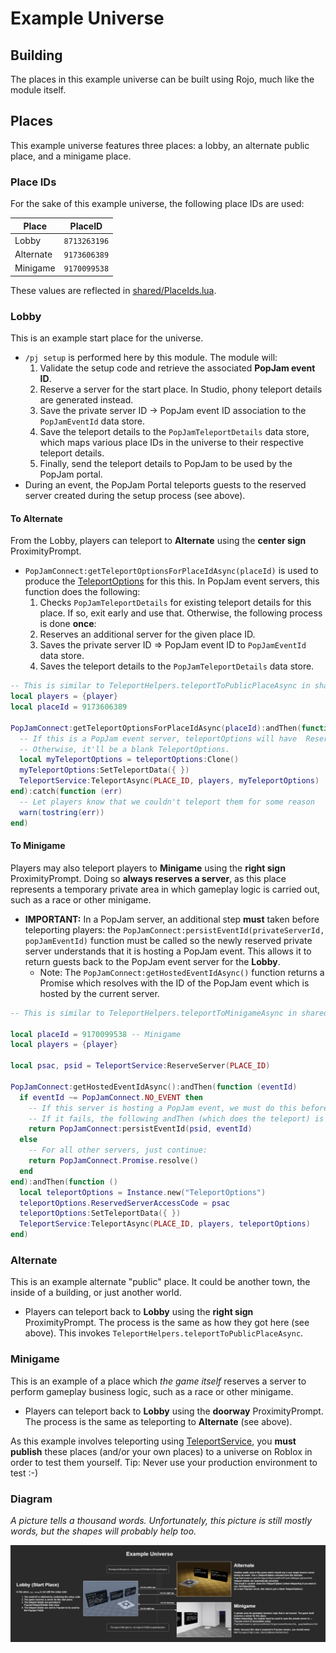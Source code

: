 # Example Universe

## Building

The places in this example universe can be built using Rojo, much like the module itself.

## Places

This example universe features three places: a lobby, an alternate public place, and a minigame place.

### Place IDs

For the sake of this example universe, the following place IDs are used:

|Place|PlaceID|
|-----|-------|
|Lobby|`8713263196`|
|Alternate|`9173606389`|
|Minigame|`9170099538`|

These values are reflected in [shared/PlaceIds.lua](shared/PlaceIds.lua).

### Lobby

This is an example start place for the universe.

- `/pj setup` is performed here by this module. The module will:
  1. Validate the setup code and retrieve the associated **PopJam event ID**.
  2. Reserve a server for the start place. In Studio, phony teleport details are generated instead.
  3. Save the private server ID &rarr; PopJam event ID association to the `PopJamEventId` data store.
  4. Save the teleport details to the `PopJamTeleportDetails` data store, which maps various place IDs in the universe to their respective teleport details.
  5. Finally, send the teleport details to PopJam to be used by the PopJam portal.
- During an event, the PopJam Portal teleports guests to the reserved server created during the setup process (see above).

#### To Alternate

From the Lobby, players can teleport to **Alternate** using the **center sign** ProximityPrompt.

- `PopJamConnect:getTeleportOptionsForPlaceIdAsync(placeId)` is used to produce the [TeleportOptions](https://developer.roblox.com/en-us/api-reference/class/TeleportOptions) for this this. In PopJam event servers, this function does the following:
  1. Checks `PopJamTeleportDetails` for existing teleport details for this place. If so, exit early and use that. Otherwise, the following process is done **once**:
  2. Reserves an additional server for the given place ID.
  3. Saves the private server ID ⇒ PopJam event ID to `PopJamEventId` data store.
  4. Saves the teleport details to the `PopJamTeleportDetails` data store.

```lua
-- This is similar to TeleportHelpers.teleportToPublicPlaceAsync in shared/TeleportHelpers.lua
local players = {player}
local placeId = 9173606389

PopJamConnect:getTeleportOptionsForPlaceIdAsync(placeId):andThen(function (teleportOptions)
  -- If this is a PopJam event server, teleportOptions will have  ReserveServerAccessCode filled automatically.
  -- Otherwise, it'll be a blank TeleportOptions.
  local myTeleportOptions = teleportOptions:Clone()
  myTeleportOptions:SetTeleportData({ })
  TeleportService:TeleportAsync(PLACE_ID, players, myTeleportOptions)
end):catch(function (err)
  -- Let players know that we couldn't teleport them for some reason
  warn(tostring(err))
end)
```

#### To Minigame

Players may also teleport players to **Minigame** using the **right sign** ProximityPrompt. Doing so **always reserves a server**, as this place represents a temporary private area in which gameplay logic is carried out, such as a race or other minigame.

- **IMPORTANT:** In a PopJam server, an additional step **must** taken before teleporting players: the `PopJamConnect:persistEventId(privateServerId, popJamEventId)` function must be called so the newly reserved private server understands that it is hosting a PopJam event. This allows it to return guests back to the PopJam event server for the **Lobby**.
  - Note: The `PopJamConnect:getHostedEventIdAsync()` function returns a Promise which resolves with the ID of the PopJam event which is hosted by the current server.

```lua
-- This is similar to TeleportHelpers.teleportToMinigameAsync in shared/TeleportHelpers.lua

local placeId = 9170099538 -- Minigame
local players = {player}

local psac, psid = TeleportService:ReserveServer(PLACE_ID)

PopJamConnect:getHostedEventIdAsync():andThen(function (eventId)
  if eventId ~= PopJamConnect.NO_EVENT then
    -- If this server is hosting a PopJam event, we must do this before teleport.
    -- If it fails, the following andThen (which does the teleport) is not performed.
    return PopJamConnect:persistEventId(psid, eventId)
  else
    -- For all other servers, just continue:
    return PopJamConnect.Promise.resolve()
  end
end):andThen(function ()
  local teleportOptions = Instance.new("TeleportOptions")
  teleportOptions.ReservedServerAccessCode = psac
  teleportOptions:SetTeleportData({ })
  TeleportService:TeleportAsync(PLACE_ID, players, teleportOptions)
end)
```

### Alternate

This is an example alternate "public" place. It could be another town, the inside of a building, or just another world.

- Players can teleport back to **Lobby** using the **right sign** ProximityPrompt. The process is the same as how they got here (see above). This invokes `TeleportHelpers.teleportToPublicPlaceAsync`.

### Minigame

This is an example of a place which *the game itself* reserves a server to perform gameplay business logic, such as a race or other minigame.

- Players can teleport back to **Lobby** using the **doorway** ProximityPrompt. The process is the same as teleporting to **Alternate** (see above).

As this example involves teleporting using [TeleportService](https://developer.roblox.com/en-us/api-reference/class/TeleportService), you **must publish** these places (and/or your own places) to a universe on Roblox in order to test them yourself. Tip: Never use your production environment to test :-)

### Diagram

*A picture tells a thousand words. Unfortunately, this picture is still mostly words, but the shapes will probably help too.*

![A diagram of the Example Universe](diagram.png)

